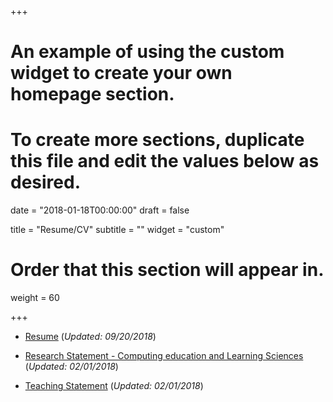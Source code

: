 +++
# An example of using the custom widget to create your own homepage section.
# To create more sections, duplicate this file and edit the values below as desired.

date = "2018-01-18T00:00:00"
draft = false

title = "Resume/CV"
subtitle = ""
widget = "custom"

# Order that this section will appear in.
weight = 60

+++

- [Resume](pdf/fcastro-resume-09202018.pdf) (_Updated: 09/20/2018_)


- [Research Statement - Computing education and Learning Sciences](pdf/fcastro-research-stmt-comped.pdf) (_Updated: 02/01/2018_)
- [Teaching Statement](pdf/fcastro-teaching-stmt.pdf) (_Updated: 02/01/2018_)
